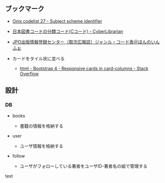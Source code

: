 ## ブックマーク

- [Onix codelist 27 \- Subject scheme identifier](https://onix-codelists.io/codelist/27)
- [日本図書コードの分類コード\(Cコード\) \- CyberLibrarian](https://www.asahi-net.or.jp/~ax2s-kmtn/ref/ccode.html)
- [JPO出版情報登録センター（取次広報誌）ジャンル・コード表＠ほんのいんふぉ](https://honno.info/category/reference/jbt_genre_code.html)

- カードをタイル状に並べる
  - [html \- Bootstrap 4 \- Responsive cards in card\-columns \- Stack Overflow](https://stackoverflow.com/questions/34140793/bootstrap-4-responsive-cards-in-card-columns)

## 設計

### DB

- books
  - 書籍の情報を格納する

- user
  - ユーザ情報を格納する

- follow 
  - ユーザがフォローしている著者をユーザID-著者名の組で管理する

test
